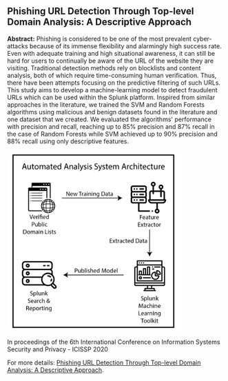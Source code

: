 ## Phishing URL Detection Through Top-level Domain Analysis: A Descriptive Approach

**Abstract:** Phishing is considered to be one of the most prevalent cyber-attacks because of its immense flexibility and alarmingly high success rate. Even with adequate training and high situational awareness, it can still be hard for users to continually be aware of the URL of the website they are visiting. Traditional detection methods rely on blocklists and content analysis, both of which require time-consuming human verification. Thus, there have been attempts focusing on the predictive filtering of such URLs. This study aims to develop a machine-learning model to detect fraudulent URLs which can be used within the Splunk platform. Inspired from similar approaches in the literature, we trained the SVM and Random Forests algorithms using malicious and benign datasets found in the literature and one dataset that we created. We evaluated the algorithms' performance with precision and recall, reaching up to 85% precision and 87% recall in the case of Random Forests while SVM achieved up to 90% precision and 88% recall using only descriptive features.


<picture>
    <source type="images/webp" srcset="/images/Phishing_Url_Detection_Splunk.webp" />
    <source type="images/png" srcset="/images/Phishing_Url_Detection_Splunk.png" />
    <img class="z-depth-1" src="/images/Phishing_Url_Detection_Splunk.png" alt="Phishing URL Detection Through Top-level Domain Analysis: A Descriptive Approach" width="80%">
</picture>


In proceedings of the 6th International Conference on Information Systems Security and Privacy - ICISSP 2020

For more details: [Phishing URL Detection Through Top-level Domain Analysis: A Descriptive Approach](https://arxiv.org/abs/2005.06599).
